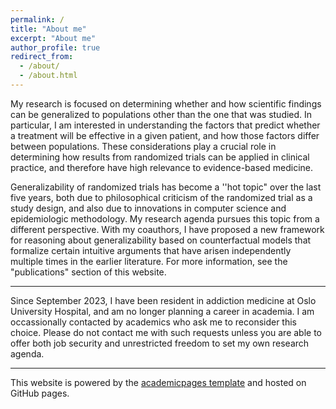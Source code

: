 ```yaml
---
permalink: /
title: "About me"
excerpt: "About me"
author_profile: true
redirect_from: 
  - /about/
  - /about.html
---
```


My research is focused on determining whether and how scientific findings can be generalized to populations other than the one that was studied. In particular, I am interested in understanding the factors that predict whether a treatment will be effective in a given patient, and how those factors differ between populations. These considerations play a crucial role in determining how results from randomized trials can be applied in clinical practice, and therefore have high relevance to evidence-based medicine. 

Generalizability of randomized trials has become a ''hot topic" over the last five years, both due to philosophical criticism of the randomized trial as a study design, and also due to innovations in computer science and epidemiologic methodology. My research agenda pursues this topic from a different perspective. With my coauthors, I have proposed a new framework for reasoning about generalizability based on counterfactual models that formalize certain intuitive arguments that have arisen independently multiple times in the earlier literature. For more information, see the "publications" section of this website. 

---

Since September 2023, I have been resident in addiction medicine at Oslo University Hospital, and am no longer planning a career in academia. I am occassionally contacted by academics who ask me to reconsider this choice. Please do not contact me with such requests unless you are able to offer both job security and unrestricted freedom to set my own research agenda.  

---

This website is powered by the [academicpages template](https://github.com/academicpages/academicpages.github.io) and hosted on GitHub pages. 

